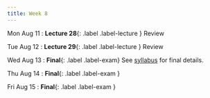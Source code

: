 ```yaml
---
title: Week 8
---
```


Mon Aug 11
: **Lecture 28**{: .label .label-lecture } Review

Tue Aug 12
: **Lecture 29**{: .label .label-lecture } Review

Wed Aug 13
: **Final**{: .label .label-exam}
See [syllabus](/su25/syllabus/#exams) for final details.

Thu Aug 14
: **Final**{: .label .label-exam }

Fri Aug 15
: **Final**{: .label .label-exam }

